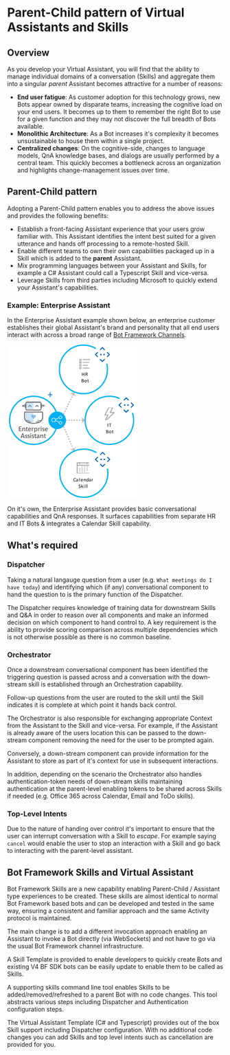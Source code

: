 # Parent-Child pattern of Virtual Assistants and Skills

## Overview

As you develop your Virtual Assistant, you will find that the ability to manage individual domains of a conversation (Skills) and aggregate them into a singular *parent* Assistant becomes attractive for a number of reasons:

* **End user fatigue**: As customer adoption for this technology grows, new Bots appear owned by disparate teams, increasing the cognitive load on your end users. It becomes up to them to remember the right Bot to use for a given function and they may not discover the full breadth of Bots available.
* **Monolithic Architecture**: As a Bot increases it's complexity it becomes unsustainable to house them within a single project.
* **Centralized changes**: On the cognitive-side, changes to language models, QnA knowledge bases, and dialogs are usually performed by a central team. This quickly becomes a bottleneck across an organization and highlights change-management issues over time.

## Parent-Child pattern

Adopting a Parent-Child pattern enables you to address the above issues and provides the following benefits:

* Establish a front-facing Assistant experience that your users grow familiar with. This Assistant identifies the intent best suited for a given utterance and hands off processing to a remote-hosted Skill.
* Enable different teams to own their own capabilities packaged up in a Skill which is added to the **parent** Assistant.
* Mix programming languages between your Assistant and Skills, for example a C# Assistant could call a Typescript Skill and vice-versa.
* Leverage Skills from third parties including Microsoft to quickly extend your Assistant's capabilities.

### Example: Enterprise Assistant

In the Enterprise Assistant example shown below, an enterprise customer establishes their global Assistant's brand and personality that  all end users interact with across a broad range of [Bot Framework Channels](https://docs.microsoft.com/en-us/azure/bot-service/bot-service-manage-channels?view=azure-bot-service-4.0).

![Enterprise Assistant Example](/docs/media/parentchildpattern-enterpriseassistant.png)

On it's own, the Enterprise Assistant provides basic conversational capabilities and QnA responses. It surfaces capabilities from separate HR and IT Bots & integrates a Calendar Skill capability.

## What's required 

### Dispatcher

Taking a natural langauge question from a user (e.g. `What meetings do I have today`) and identifying which (if any) conversational component to hand the question to is the primary function of the Dispatcher.

The Dispatcher requires knowledge of training data for downstream Skills and Q&A in order to reason over all components and make an informed decision on which component to hand control to. A key requirement is the ability to provide scoring comparison across multiple dependencies which is not otherwise possible as there is no common baseline.

### Orchestrator

Once a downstream conversational component has been identified the triggering question is passed across and a conversation with the down-stream skill is established through an Orchestration capability.

Follow-up questions from the user are routed to the skill until the Skill indicates it is complete at which point it hands back control.

The Orchestrator is also responsible for exchanging appropriate Context from the Assistant to the Skill and vice-versa. For example, if the Assistant is already aware of the users location this can be passed to the down-stream component removing the need for the user to be prompted again.

Conversely, a down-stream component can provide information for the Assistant to store as part of it's context for use in subsequent interactions.

In addition, depending on the scenario the Orchestrator also handles authentication-token needs of down-stream skills maintaining authentication at the parent-level enabling tokens to be shared across Skills if needed (e.g. Office 365 across Calendar, Email and ToDo skills).

### Top-Level Intents

Due to the nature of handing over control it's important to ensure that the user can interrupt conversation with a Skill to *escape*. For example saying `cancel` would enable the user to stop an interaction with a Skill and go back to interacting with the parent-level assistant.

## Bot Framework Skills and Virtual Assistant

Bot Framework Skills are a new capability enabling Parent-Child / Assistant type experiences to be created. These skills are almost identical to normal Bot Framework based bots and can be developed and tested in the same way, ensuring a consistent and familiar approach and the same Activity protocol is maintained.

The main change is to add a different invocation approach enabling an Assistant to invoke a Bot directly (via WebSockets) and not have to go via the usual Bot Framework channel infrastructure.

A Skill Template is provided to enable developers to quickly create Bots and existing V4 BF SDK bots can be easily update to enable them to be called as Skills.

A supporting skills command line tool enables Skills to be added/removed/refreshed to a parent Bot with no code changes. This tool abstracts various steps including Dispatcher and Authentication configuration steps.

The Virtual Assistant Template (C# and Typescript) provides out of the box Skill support including Dispatcher configuration. With no additional code changes you can add Skills and top level intents such as cancellation are provided for you.


